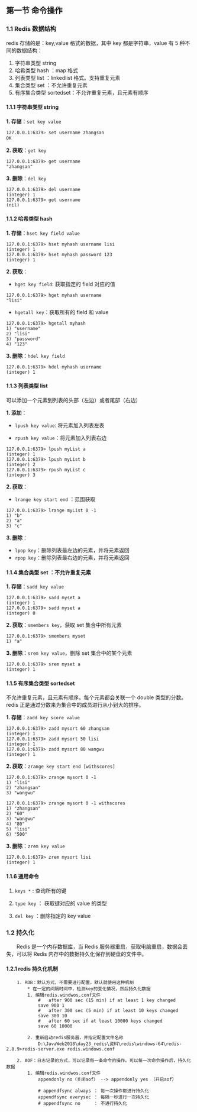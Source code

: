 ## 第一节 命令操作

### 1.1 Redis 数据结构

redis 存储的是：key,value 格式的数据，其中 key 都是字符串，value 有 5 种不同的数据结构：

1) 字符串类型 string
2) 哈希类型 hash ：map 格式  
3) 列表类型 list ：linkedlist 格式。支持重复元素
4) 集合类型 set ：不允许重复元素
5) 有序集合类型 sortedset：不允许重复元素，且元素有顺序

#### 1.1.1 字符串类型 string

**1. 存储**：`set key value`

```bash
127.0.0.1:6379> set username zhangsan
OK
```

**2. 获取**：`get key`

```shell
127.0.0.1:6379> get username
"zhangsan"
```
			
**3. 删除**：`del key`

```shell
127.0.0.1:6379> del username
(integer) 1
127.0.0.1:6379> get username
(nil)
```


#### 1.1.2 哈希类型 hash


**1. 存储**：`hset key field value`

```shell
127.0.0.1:6379> hset myhash username lisi
(integer) 1
127.0.0.1:6379> hset myhash password 123
(integer) 1
```

**2. 获取**： 

* `hget key field`: 获取指定的 field 对应的值

```shell
127.0.0.1:6379> hget myhash username
"lisi"
```

* `hgetall key`：获取所有的 field 和 value

```shell
127.0.0.1:6379> hgetall myhash
1) "username"
2) "lisi"
3) "password"
4) "123"
```				
**3. 删除**：`hdel key field`

```shell
127.0.0.1:6379> hdel myhash username
(integer) 1
```



#### 1.1.3 列表类型 list

可以添加一个元素到列表的头部（左边）或者尾部（右边）

**1. 添加**：

* `lpush key value`: 将元素加入列表左表
	
* `rpush key value`：将元素加入列表右边

```shell	
127.0.0.1:6379> lpush myList a
(integer) 1
127.0.0.1:6379> lpush myList b
(integer) 2
127.0.0.1:6379> rpush myList c
(integer) 3
```

**2. 获取**：

* `lrange key start end` ：范围获取

```shell
127.0.0.1:6379> lrange myList 0 -1
1) "b"
2) "a"
3) "c"
```

**3. 删除**：

* `lpop key`：删除列表最左边的元素，并将元素返回
* `rpop key`：删除列表最右边的元素，并将元素返回



#### 1.1.4 集合类型 set ：不允许重复元素

**1. 存储**：`sadd key value`

```shell
127.0.0.1:6379> sadd myset a
(integer) 1
127.0.0.1:6379> sadd myset a
(integer) 0
```

**2. 获取**：`smembers key`，获取 set 集合中所有元素

```shell
127.0.0.1:6379> smembers myset
1) "a"
```

**3. 删除**：`srem key value`，删除 set 集合中的某个元素	

```shell
127.0.0.1:6379> srem myset a
(integer) 1
```



#### 1.1.5 有序集合类型 sortedset   

不允许重复元素，且元素有顺序。每个元素都会关联一个 double 类型的分数。redis 正是通过分数来为集合中的成员进行从小到大的排序。

**1. 存储**：`zadd key score value`

```shell
127.0.0.1:6379> zadd mysort 60 zhangsan
(integer) 1
127.0.0.1:6379> zadd mysort 50 lisi
(integer) 1
127.0.0.1:6379> zadd mysort 80 wangwu
(integer) 1
```

**2. 获取**：`zrange key start end [withscores]`

```shell
127.0.0.1:6379> zrange mysort 0 -1
1) "lisi"
2) "zhangsan"
3) "wangwu"

127.0.0.1:6379> zrange mysort 0 -1 withscores
1) "zhangsan"
2) "60"
3) "wangwu"
4) "80"
5) "lisi"
6) "500"
```

**3. 删除**：`zrem key value`

```shell
127.0.0.1:6379> zrem mysort lisi
(integer) 1
```

#### 1.1.6 通用命令

1. `keys *` : 查询所有的键

2. `type key` ： 获取键对应的 value 的类型

3. `del key` ：删除指定的 key value 


### 1.2 持久化

&emsp;&emsp;Redis 是一个内存数据库，当 Redis 服务器重启，获取电脑重启，数据会丢失，可以将 Redis 内存中的数据持久化保存到硬盘的文件中。


#### 1.2.1 redis 持久化机制
		1. RDB：默认方式，不需要进行配置，默认就使用这种机制
			* 在一定的间隔时间中，检测key的变化情况，然后持久化数据
			1. 编辑redis.windwos.conf文件
				#   after 900 sec (15 min) if at least 1 key changed
				save 900 1
				#   after 300 sec (5 min) if at least 10 keys changed
				save 300 10
				#   after 60 sec if at least 10000 keys changed
				save 60 10000
				
			2. 重新启动redis服务器，并指定配置文件名称
				D:\JavaWeb2018\day23_redis\资料\redis\windows-64\redis-2.8.9>redis-server.exe redis.windows.conf	
			
		2. AOF：日志记录的方式，可以记录每一条命令的操作。可以每一次命令操作后，持久化数据
			1. 编辑redis.windwos.conf文件
				appendonly no（关闭aof） --> appendonly yes （开启aof）
				
				# appendfsync always ： 每一次操作都进行持久化
				appendfsync everysec ： 每隔一秒进行一次持久化
				# appendfsync no	 ： 不进行持久化

  
    